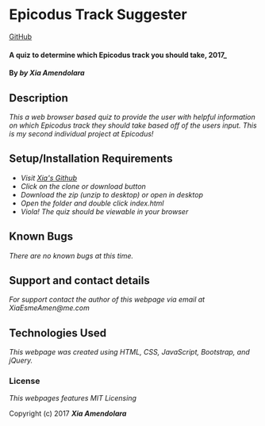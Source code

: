 # Epicodus Track Suggester

[GitHub](https://xesme.github.io/project-2/)

#### A quiz to determine which Epicodus track you should take, 2017_

#### By _**by Xia Amendolara**_

## Description

_This a web browser based quiz to provide the user with helpful information on which Epicodus track they should take based off of the users input. This is my second individual project at Epicodus!_

## Setup/Installation Requirements

* _Visit [Xia's Github](https://github.com/Xesme/project-2.git)_
* _Click on the clone or download button_
* _Download the zip (unzip to desktop) or open in desktop_
* _Open the folder and double click index.html_
* _Viola! The quiz should be viewable in your browser_


## Known Bugs

_There are no known bugs at this time._

## Support and contact details

_For support contact the author of this webpage via email at XiaEsmeAmen@me.com_

## Technologies Used

_This webpage was created using HTML, CSS, JavaScript, Bootstrap, and jQuery._

### License

*This webpages features MIT Licensing*

Copyright (c) 2017 **_Xia Amendolara_**
